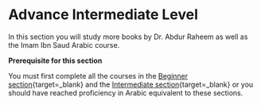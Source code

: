 # Advance Intermediate Level

In this section you will study more books by Dr. Abdur Raheem as well as the Imam Ibn Saud Arabic course.

**Prerequisite for this section**

You must first complete all the courses in the [Beginner section](/beginner/overview){target=\_blank} and the [Intermediate section](/intermediate/overview){target=\_blank} or you should have reached proficiency in Arabic equivalent to these sections.

<br>
